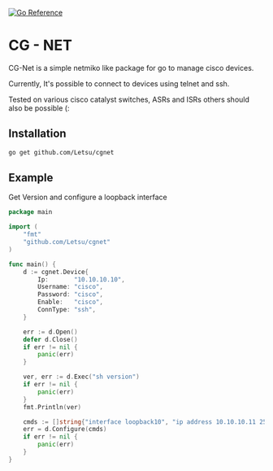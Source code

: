 [![Go Reference](https://pkg.go.dev/badge/github.com/Letsu/cgnet.svg)](https://pkg.go.dev/github.com/Letsu/cgnet)
# CG - NET

CG-Net is a simple netmiko like package for go to manage cisco devices.

Currently, It's possible to connect to devices using telnet and ssh. 

Tested on various cisco catalyst switches, ASRs and ISRs others should also be possible (:

Installation
------------
``` sh
go get github.com/Letsu/cgnet
```

Example
-------
Get Version and configure a loopback interface
```go
package main

import (
	"fmt"
	"github.com/Letsu/cgnet"
)

func main() {
	d := cgnet.Device{
		Ip:       "10.10.10.10",
		Username: "cisco",
		Password: "cisco",
		Enable:   "cisco",
		ConnType: "ssh",
	}

	err := d.Open()
	defer d.Close()
	if err != nil {
		panic(err)
	}

	ver, err := d.Exec("sh version")
	if err != nil {
		panic(err)
	}
	fmt.Println(ver)

	cmds := []string{"interface loopback10", "ip address 10.10.10.11 255.255.255.255", "no shut"}
	err = d.Configure(cmds)
	if err != nil {
		panic(err)
	}
}
```
